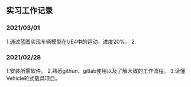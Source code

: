 ## 实习工作记录
### 2021/03/01
1.通过蓝图实现车辆模型在UE4中的运动，进度20%。
2.
### 2021/02/28
1.安装所需软件。
2.熟悉githun、gitlab使用以及了解大致的工作流程。
3.读懂Vehicle轮式载具项目。